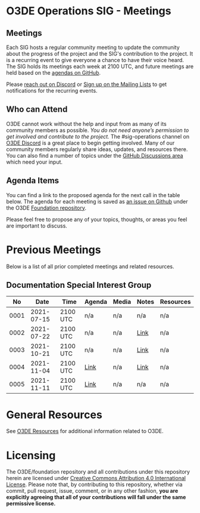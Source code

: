# O3DE Operations SIG - Meetings

## Meetings

Each SIG hosts a regular community meeting to update the community about the progress of the project and the SIG's contribution to the project. It is a recurring event to give everyone a chance to have their voice heard. The SIG holds its meetings each week at 2100 UTC, and future meetings are held based on the [agendas on GitHub](https://github.com/o3de/sig-operations/issues?q=is%3Aopen+label%3Asig%2Fbuild+label%3Amtg-agenda+).

Please [reach out on Discord](https://discord.gg/79NRgDuhT4) or [Sign up on the Mailing Lists](https://lists.o3de.org/groups) to get notifications for the recurring events.

## Who can Attend

O3DE cannot work without the help and input from as many of its community members as possible. *You do not need anyone’s permission to get involved and contribute to the project.* The #sig-operations channel on [O3DE Discord](https://discord.gg/FbbjuFrEB5) is a great place to begin getting involved. Many of our community members regularly share ideas, updates, and resources there. You can also find a number of topics under the [GitHub Discussions area](https://github.com/o3de/sig-operations/discussions) which need your input.

## Agenda Items

You can find a link to the proposed agenda for the next call in the table below. The agenda for each meeting is saved as [an issue on Github](https://github.com/o3de/sig-operations/issues?q=is%3Aopen+label%3Asig%2Fbuild+label%3Amtg-agenda+) under the O3DE [Foundation repository](https://github.com/o3de/sig-operations).

Please feel free to propose any of your topics, thoughts, or areas you feel are important to discuss.

# Previous Meetings

Below is a list of all prior completed meetings and related resources.

## Documentation Special Interest Group

| No   | Date       | Time | Agenda  | Media | Notes | Resources |
| ---- | ---------- | ---- | ------- | ----- | ----- | ---- |
| 0001 | 2021-07-15 | 2100 UTC | n/a | n/a | n/a | n/a |
| 0002 | 2021-07-22 | 2100 UTC | n/a | n/a | [Link](notes/sig-operations-20210722.md) | n/a |
| 0003 | 2021-10-21 | 2100 UTC | n/a | n/a | [Link](notes/sig-operations-20211021.md) | n/a |
| 0004 | 2021-11-04 | 2100 UTC | [Link](https://github.com/o3de/sig-operations/issues/24) | n/a | [Link](notes/sig-operations-20211104.md) | n/a |
| 0005 | 2021-11-11 | 2100 UTC | [Link](https://github.com/o3de/sig-operations/issues/26) | n/a | n/a | n/a |

# General Resources

See [O3DE Resources](https://o3de.github.io/o3de/foundation) for additional information related to O3DE.

# Licensing

The O3DE/foundation repository and all contributions under this repository herein are licensed under [Creative Commons Attribution 4.0 International License](http://creativecommons.org/licenses/by/4.0/). Please note that, by contributing to this repository, whether via commit, pull request, issue, comment, or in any other fashion, **you are explicitly agreeing that all of your contributions will fall under the same permissive license.**

